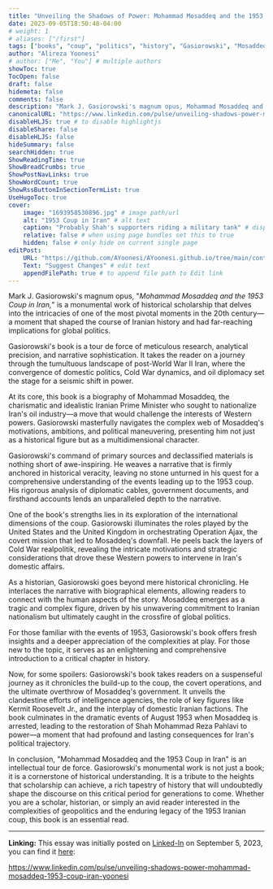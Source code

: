 ```yaml
---
title: "Unveiling the Shadows of Power: Mohammad Mosaddeq and the 1953 Coup in Iran"
date: 2023-09-05T18:50:48-04:00
# weight: 1
# aliases: ["/first"]
tags: ["books", "coup", "politics", "history", "Gasiorowski", "Mosaddeq", "bookreview"]
author: "Alireza Yoonesi"
# author: ["Me", "You"] # multiple authors
showToc: true
TocOpen: false
draft: false
hidemeta: false
comments: false
description: "Mark J. Gasiorowski's magnum opus, Mohammad Mosaddeq and the 1953 Coup in Iran, is a monumental work of historical scholarship that delves into the intricacies of one of the most pivotal moments in the 20th century—a moment that shaped the course of Iranian history and had far-reaching implications for global politics. Gasiorowski's book is a tour de force of meticulous research, analytical precision, and narrative sophistication. It takes the reader on a journey through the tumultuous landscape of post-World War II Iran, where the convergence of domestic politics, Cold War dynamics, and oil diplomacy set the stage for a seismic shift in power."
canonicalURL: "https://www.linkedin.com/pulse/unveiling-shadows-power-mohammad-mosaddeq-1953-coup-iran-yoonesi"
disableHLJS: true # to disable highlightjs
disableShare: false
disableHLJS: false
hideSummary: false
searchHidden: true
ShowReadingTime: true
ShowBreadCrumbs: true
ShowPostNavLinks: true
ShowWordCount: true
ShowRssButtonInSectionTermList: true
UseHugoToc: true
cover:
    image: "1693958530896.jpg" # image path/url
    alt: "1953 Coup in Iran" # alt text
    caption: "Probably Shah's supporters riding a military tank" # display caption under cover
    relative: false # when using page bundles set this to true
    hidden: false # only hide on current single page
editPost:
    URL: "https://github.com/AYoonesi/AYoonesi.github.io/tree/main/content"
    Text: "Suggest Changes" # edit text
    appendFilePath: true # to append file path to Edit link
---
```





Mark J. Gasiorowski's magnum opus, "*Mohammad Mosaddeq and the 1953 Coup in Iran,*" is a monumental work of historical scholarship that delves into the intricacies of one of the most pivotal moments in the 20th century—a moment that shaped the course of Iranian history and had far-reaching implications for global politics.

Gasiorowski's book is a tour de force of meticulous research, analytical precision, and narrative sophistication. It takes the reader on a journey through the tumultuous landscape of post-World War II Iran, where the convergence of domestic politics, Cold War dynamics, and oil diplomacy set the stage for a seismic shift in power.

At its core, this book is a biography of Mohammad Mosaddeq, the charismatic and idealistic Iranian Prime Minister who sought to nationalize Iran's oil industry—a move that would challenge the interests of Western powers. Gasiorowski masterfully navigates the complex web of Mosaddeq's motivations, ambitions, and political maneuvering, presenting him not just as a historical figure but as a multidimensional character.

Gasiorowski's command of primary sources and declassified materials is nothing short of awe-inspiring. He weaves a narrative that is firmly anchored in historical veracity, leaving no stone unturned in his quest for a comprehensive understanding of the events leading up to the 1953 coup. His rigorous analysis of diplomatic cables, government documents, and firsthand accounts lends an unparalleled depth to the narrative.

One of the book's strengths lies in its exploration of the international dimensions of the coup. Gasiorowski illuminates the roles played by the United States and the United Kingdom in orchestrating Operation Ajax, the covert mission that led to Mosaddeq's downfall. He peels back the layers of Cold War realpolitik, revealing the intricate motivations and strategic considerations that drove these Western powers to intervene in Iran's domestic affairs.

As a historian, Gasiorowski goes beyond mere historical chronicling. He interlaces the narrative with biographical elements, allowing readers to connect with the human aspects of the story. Mosaddeq emerges as a tragic and complex figure, driven by his unwavering commitment to Iranian nationalism but ultimately caught in the crossfire of global politics.

For those familiar with the events of 1953, Gasiorowski's book offers fresh insights and a deeper appreciation of the complexities at play. For those new to the topic, it serves as an enlightening and comprehensive introduction to a critical chapter in history.

Now, for some spoilers: Gasiorowski's book takes readers on a suspenseful journey as it chronicles the build-up to the coup, the covert operations, and the ultimate overthrow of Mosaddeq's government. It unveils the clandestine efforts of intelligence agencies, the role of key figures like Kermit Roosevelt Jr., and the interplay of domestic Iranian factions. The book culminates in the dramatic events of August 1953 when Mosaddeq is arrested, leading to the restoration of Shah Mohammad Reza Pahlavi to power—a moment that had profound and lasting consequences for Iran's political trajectory.

In conclusion, "Mohammad Mosaddeq and the 1953 Coup in Iran" is an intellectual tour de force. Gasiorowski's monumental work is not just a book; it is a cornerstone of historical understanding. It is a tribute to the heights that scholarship can achieve, a rich tapestry of history that will undoubtedly shape the discourse on this critical period for generations to come. Whether you are a scholar, historian, or simply an avid reader interested in the complexities of geopolitics and the enduring legacy of the 1953 Iranian coup, this book is an essential read.

---

**Linking:** This essay was initially posted on [Linked-In](https://linkedin.com/in/AYoonesi) on September 5, 2023, you can find it [here](https://www.linkedin.com/pulse/unveiling-shadows-power-mohammad-mosaddeq-1953-coup-iran-yoonesi):

https://www.linkedin.com/pulse/unveiling-shadows-power-mohammad-mosaddeq-1953-coup-iran-yoonesi
